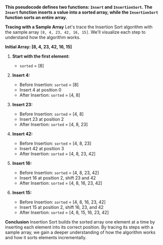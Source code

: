 **This pseudocode defines two functions: `Insert` and `InsertionSort`. The `Insert` function inserts a value into a sorted array, while the `InsertionSort` function sorts an entire array.**

**Tracing with a Sample Array**
Let's trace the Insertion Sort algorithm with the sample array `[8, 4, 23, 42, 16, 15]`. We'll visualize each step to understand how the algorithm works.

**Initial Array: [8, 4, 23, 42, 16, 15]**

1. **Start with the first element:**
   - `sorted` = [8]

2. **Insert 4:**
   - Before Insertion: `sorted` = [8]
   - Insert 4 at position 0
   - After Insertion: `sorted` = [4, 8]

3. **Insert 23:**
   - Before Insertion: `sorted` = [4, 8]
   - Insert 23 at position 2
   - After Insertion: `sorted` = [4, 8, 23]

4. **Insert 42:**
   - Before Insertion: `sorted` = [4, 8, 23]
   - Insert 42 at position 3
   - After Insertion: `sorted` = [4, 8, 23, 42]

5. **Insert 16:**
   - Before Insertion: `sorted` = [4, 8, 23, 42]
   - Insert 16 at position 2, shift 23 and 42
   - After Insertion: `sorted` = [4, 8, 16, 23, 42]

6. **Insert 15:**
   - Before Insertion: `sorted` = [4, 8, 16, 23, 42]
   - Insert 15 at position 2, shift 16, 23, and 42
   - After Insertion: `sorted` = [4, 8, 15, 16, 23, 42]

**Conclusion**
Insertion Sort builds the sorted array one element at a time by inserting each element into its correct position. By tracing its steps with a sample array, we gain a deeper understanding of how the algorithm works and how it sorts elements incrementally.
